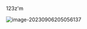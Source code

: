 123z'm



![image-20230906205056137](https://calvin-typora-image.oss-cn-hangzhou.aliyuncs.com/img/image-20230906205056137.png)
